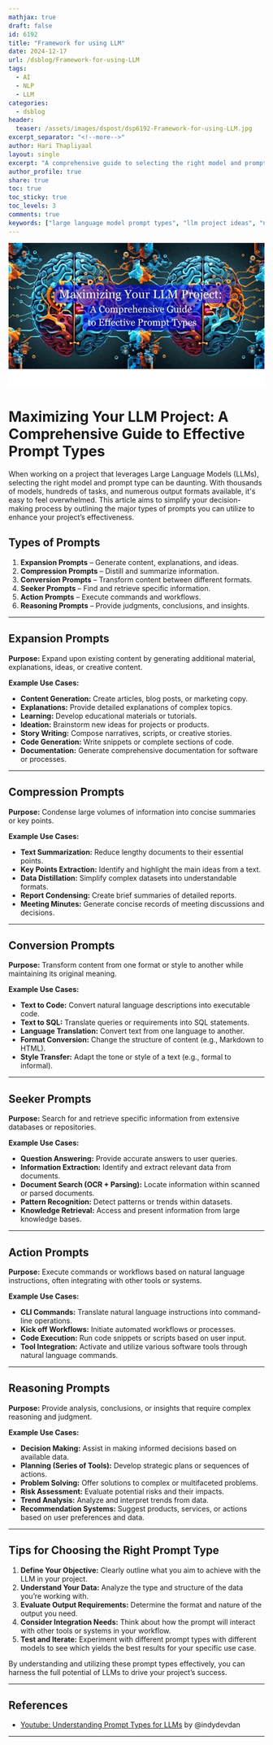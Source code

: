 ```yaml
---
mathjax: true
draft: false
id: 6192
title: "Framework for using LLM"
date: 2024-12-17
url: /dsblog/Framework-for-using-LLM
tags:
  - AI
  - NLP
  - LLM
categories:
  - dsblog
header:
  teaser: /assets/images/dspost/dsp6192-Framework-for-using-LLM.jpg
excerpt_separator: "<!--more-->"
author: Hari Thapliyaal
layout: single
excerpt: "A comprehensive guide to selecting the right model and prompt type for your LLM project."
author_profile: true
share: true
toc: true
toc_sticky: true
toc_levels: 3
comments: true
keywords: ["large language model prompt types", "llm project ideas", "nlp techniques for llm", "best llm models for nlp tasks", "llm use cases", "llm project planning", "llm integration with other ai models"]
---
```


![Framework for using LLM](/assets/images/dspost/dsp6192-Framework-for-using-LLM.jpg)

# Maximizing Your LLM Project: A Comprehensive Guide to Effective Prompt Types

When working on a project that leverages Large Language Models (LLMs), selecting the right model and prompt type can be daunting. With thousands of models, hundreds of tasks, and numerous output formats available, it's easy to feel overwhelmed. This article aims to simplify your decision-making process by outlining the major types of prompts you can utilize to enhance your project’s effectiveness.

## Types of Prompts

1. **Expansion Prompts** – Generate content, explanations, and ideas.
2. **Compression Prompts** – Distill and summarize information.
3. **Conversion Prompts** – Transform content between different formats.
4. **Seeker Prompts** – Find and retrieve specific information.
5. **Action Prompts** – Execute commands and workflows.
6. **Reasoning Prompts** – Provide judgments, conclusions, and insights.

---

## Expansion Prompts

**Purpose:** Expand upon existing content by generating additional material, explanations, ideas, or creative content.

**Example Use Cases:**

- **Content Generation:** Create articles, blog posts, or marketing copy.
- **Explanations:** Provide detailed explanations of complex topics.
- **Learning:** Develop educational materials or tutorials.
- **Ideation:** Brainstorm new ideas for projects or products.
- **Story Writing:** Compose narratives, scripts, or creative stories.
- **Code Generation:** Write snippets or complete sections of code.
- **Documentation:** Generate comprehensive documentation for software or processes.

---

## Compression Prompts

**Purpose:** Condense large volumes of information into concise summaries or key points.

**Example Use Cases:**

- **Text Summarization:** Reduce lengthy documents to their essential points.
- **Key Points Extraction:** Identify and highlight the main ideas from a text.
- **Data Distillation:** Simplify complex datasets into understandable formats.
- **Report Condensing:** Create brief summaries of detailed reports.
- **Meeting Minutes:** Generate concise records of meeting discussions and decisions.

---

## Conversion Prompts

**Purpose:** Transform content from one format or style to another while maintaining its original meaning.

**Example Use Cases:**

- **Text to Code:** Convert natural language descriptions into executable code.
- **Text to SQL:** Translate queries or requirements into SQL statements.
- **Language Translation:** Convert text from one language to another.
- **Format Conversion:** Change the structure of content (e.g., Markdown to HTML).
- **Style Transfer:** Adapt the tone or style of a text (e.g., formal to informal).

---

## Seeker Prompts

**Purpose:** Search for and retrieve specific information from extensive databases or repositories.

**Example Use Cases:**

- **Question Answering:** Provide accurate answers to user queries.
- **Information Extraction:** Identify and extract relevant data from documents.
- **Document Search (OCR + Parsing):** Locate information within scanned or parsed documents.
- **Pattern Recognition:** Detect patterns or trends within datasets.
- **Knowledge Retrieval:** Access and present information from large knowledge bases.

---

## Action Prompts

**Purpose:** Execute commands or workflows based on natural language instructions, often integrating with other tools or systems.

**Example Use Cases:**

- **CLI Commands:** Translate natural language instructions into command-line operations.
- **Kick off Workflows:** Initiate automated workflows or processes.
- **Code Execution:** Run code snippets or scripts based on user input.
- **Tool Integration:** Activate and utilize various software tools through natural language commands.

---

## Reasoning Prompts

**Purpose:** Provide analysis, conclusions, or insights that require complex reasoning and judgment.

**Example Use Cases:**

- **Decision Making:** Assist in making informed decisions based on available data.
- **Planning (Series of Tools):** Develop strategic plans or sequences of actions.
- **Problem Solving:** Offer solutions to complex or multifaceted problems.
- **Risk Assessment:** Evaluate potential risks and their impacts.
- **Trend Analysis:** Analyze and interpret trends from data.
- **Recommendation Systems:** Suggest products, services, or actions based on user preferences and data.


---

## Tips for Choosing the Right Prompt Type

1. **Define Your Objective:** Clearly outline what you aim to achieve with the LLM in your project.
2. **Understand Your Data:** Analyze the type and structure of the data you’re working with.
3. **Evaluate Output Requirements:** Determine the format and nature of the output you need.
4. **Consider Integration Needs:** Think about how the prompt will interact with other tools or systems in your workflow.
5. **Test and Iterate:** Experiment with different prompt types with different models to see which yields the best results for your specific use case.

By understanding and utilizing these prompt types effectively, you can harness the full potential of LLMs to drive your project’s success.

---
## References

- [Youtube: Understanding Prompt Types for LLMs](https://www.youtube.com/watch?v=pytSbBRoFw8) by @indydevdan

---

